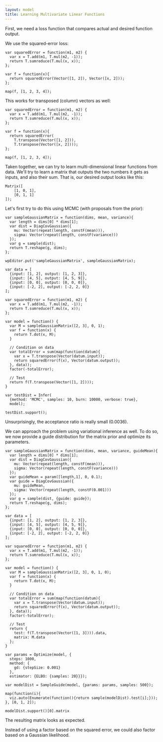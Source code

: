 ```yaml
---
layout: model
title: Learning Multivariate Linear Functions
---
```


First, we need a loss function that compares actual and desired function output.

We use the squared-error loss:

~~~~
var squaredError = function(m1, m2) {
  var x = T.add(m1, T.mul(m2, -1));
  return T.sumreduce(T.mul(x, x));
};

var f = function(x){
  return squaredError(Vector([1, 2]), Vector([x, 2]));
};

map(f, [1, 2, 3, 4]);
~~~~

This works for transposed (column) vectors as well:

~~~~
var squaredError = function(m1, m2) {
  var x = T.add(m1, T.mul(m2, -1));
  return T.sumreduce(T.mul(x, x));
};

var f = function(x){
  return squaredError(
    T.transpose(Vector([1, 2])), 
    T.transpose(Vector([x, 2])));
};

map(f, [1, 2, 3, 4]);
~~~~

Taken together, we can try to learn multi-dimensional linear functions from data. We'll try to learn a matrix that outputs the two numbers it gets as inputs, and also their sum. That is, our desired output looks like this:

~~~~
Matrix([
    [1, 0, 1],
    [0, 1, 1]
]);
~~~~

Let's first try to do this using MCMC (with proposals from the prior):

~~~~
var sampleGaussianMatrix = function(dims, mean, variance){
  var length = dims[0] * dims[1];
  var dist = DiagCovGaussian({
    mu: Vector(repeat(length, constF(mean))),
    sigma: Vector(repeat(length, constF(variance)))
  });
  var g = sample(dist);
  return T.reshape(g, dims);
};

wpEditor.put('sampleGaussianMatrix', sampleGaussianMatrix);

var data = [
  {input: [1, 2], output: [1, 2, 3]},
  {input: [4, 5], output: [4, 5, 9]},
  {input: [0, 0], output: [0, 0, 0]},
  {input: [-2, 2], output: [-2, 2, 0]}
];

var squaredError = function(m1, m2) {
  var x = T.add(m1, T.mul(m2, -1));
  return T.sumreduce(T.mul(x, x));
};

var model = function() {
  var M = sampleGaussianMatrix([2, 3], 0, 1);
  var f = function(x) {
    return T.dot(x, M);
  }
  
  // Condition on data
  var totalError = sum(map(function(datum){
    var x = T.transpose(Vector(datum.input));
    return squaredError(f(x), Vector(datum.output));
  }, data));
  factor(-totalError);
  
  // Test
  return f(T.transpose(Vector([1, 2])));
}

var testDist = Infer(
  {method: 'MCMC', samples: 10, burn: 10000, verbose: true}, 
  model);

testDist.support();
~~~~

Unsurprisingly, the acceptance ratio is really small (0.0036).

We can approach the problem using variational inference as well. To do so, we now provide a guide distribution for the matrix prior and optimize its parameters.

~~~~
var sampleGaussianMatrix = function(dims, mean, variance, guideMean){  
  var length = dims[0] * dims[1];
  var dist = DiagCovGaussian({
    mu: Vector(repeat(length, constF(mean))),
    sigma: Vector(repeat(length, constF(variance)))
  });
  var guideMean = param([length,1], 0, 0.1);
  var guide = DiagCovGaussian({
    mu: guideMean,
    sigma: Vector(repeat(length, constF(0.001)))
  });
  var g = sample(dist, {guide: guide});
  return T.reshape(g, dims);
};

var data = [
  {input: [1, 2], output: [1, 2, 3]},
  {input: [4, 5], output: [4, 5, 9]},
  {input: [0, 0], output: [0, 0, 0]},
  {input: [-2, 2], output: [-2, 2, 0]}
];

var squaredError = function(m1, m2) {
  var x = T.add(m1, T.mul(m2, -1));
  return T.sumreduce(T.mul(x, x));
};

var model = function() {
  var M = sampleGaussianMatrix([2, 3], 0, 1, 0);
  var f = function(x) {
    return T.dot(x, M);
  }
  
  // Condition on data
  var totalError = sum(map(function(datum){
    var x = T.transpose(Vector(datum.input));
    return squaredError(f(x), Vector(datum.output));
  }, data));
  factor(-totalError);
  
  // Test
  return {
    test: f(T.transpose(Vector([1, 3]))).data,
    matrix: M.data
  };
}

var params = Optimize(model, {
  steps: 1000,
  method: {
    gd: {stepSize: 0.001}
  },
  estimator: {ELBO: {samples: 20}}});

var modelDist = SampleGuide(model, {params: params, samples: 500});

map(function(i){
  viz.auto(Enumerate(function(){return sample(modelDist).test[i];}));
}, [0, 1, 2]);

modelDist.support()[0].matrix
~~~~

The resulting matrix looks as expected.

Instead of using a factor based on the squared error, we could also factor based on a Gaussian likelihood.

